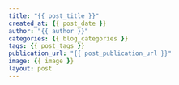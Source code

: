 ```yaml
---
title: "{{ post_title }}"
created_at: {{ post_date }}
author: "{{ author }}"
categories: {{ blog_categories }}
tags: {{ post_tags }}
publication_url: "{{ post_publication_url }}"
image: {{ image }}
layout: post
---
```

